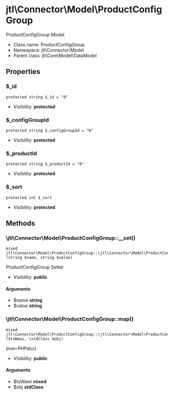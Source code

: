 jtl\Connector\Model\ProductConfigGroup
===============

ProductConfigGroup Model




* Class name: ProductConfigGroup
* Namespace: jtl\Connector\Model
* Parent class: jtl\Core\Model\DataModel





Properties
----------


### $_id

```
protected string $_id = "0"
```





* Visibility: **protected**


### $_configGroupId

```
protected string $_configGroupId = "0"
```





* Visibility: **protected**


### $_productId

```
protected string $_productId = "0"
```





* Visibility: **protected**


### $_sort

```
protected int $_sort
```





* Visibility: **protected**


Methods
-------


### \jtl\Connector\Model\ProductConfigGroup::__set()

```
mixed jtl\Connector\Model\ProductConfigGroup::\jtl\Connector\Model\ProductConfigGroup::__set()(string $name, string $value)
```

ProductConfigGroup Setter



* Visibility: **public**

#### Arguments

* $name **string**
* $value **string**



### \jtl\Connector\Model\ProductConfigGroup::map()

```
mixed jtl\Connector\Model\ProductConfigGroup::\jtl\Connector\Model\ProductConfigGroup::map()($toWawi, \stdClass $obj)
```

(non-PHPdoc)



* Visibility: **public**

#### Arguments

* $toWawi **mixed**
* $obj **stdClass**


